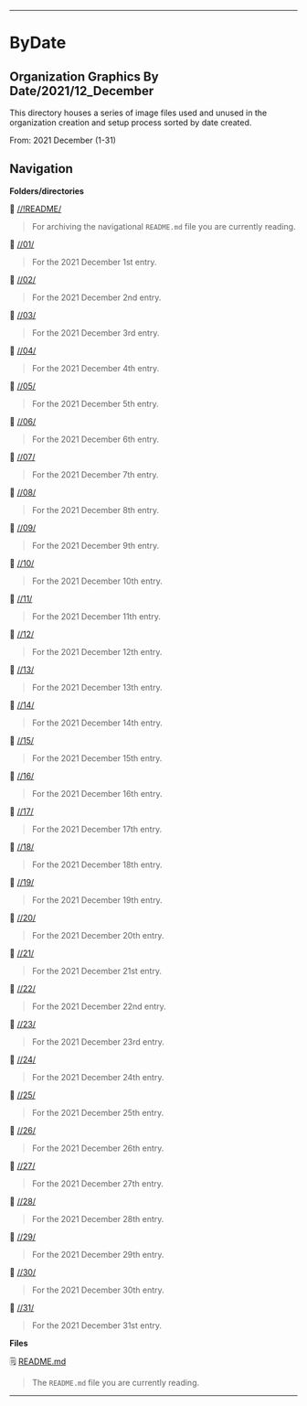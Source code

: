 
***

# ByDate

## Organization Graphics By Date/2021/12_December

This directory houses a series of image files used and unused in the organization creation and setup process sorted by date created.

From: 2021 December (1-31)

## Navigation

**Folders/directories**

📁 [//!README/](/OrganizationGraphics/!README/)

> For archiving the navigational `README.md` file you are currently reading.

📁 [//01/](/OrganizationGraphics/ByDate/2021/12_December/01/)

> For the 2021 December 1st entry.

📁 [//02/](/OrganizationGraphics/ByDate/2021/12_December/02/)

> For the 2021 December 2nd entry.

📁 [//03/](/OrganizationGraphics/ByDate/2021/12_December/03/)

> For the 2021 December 3rd entry.

📁 [//04/](/OrganizationGraphics/ByDate/2021/12_December/04/)

> For the 2021 December 4th entry.

📁 [//05/](/OrganizationGraphics/ByDate/2021/12_December/05/)

> For the 2021 December 5th entry.

📁 [//06/](/OrganizationGraphics/ByDate/2021/12_December/06/)

> For the 2021 December 6th entry.

📁 [//07/](/OrganizationGraphics/ByDate/2021/12_December/07/)

> For the 2021 December 7th entry.

📁 [//08/](/OrganizationGraphics/ByDate/2021/12_December/08/)

> For the 2021 December 8th entry.

📁 [//09/](/OrganizationGraphics/ByDate/2021/12_December/09/)

> For the 2021 December 9th entry.

📁 [//10/](/OrganizationGraphics/ByDate/2021/12_December/10/)

> For the 2021 December 10th entry.

📁 [//11/](/OrganizationGraphics/ByDate/2021/12_December/11/)

> For the 2021 December 11th entry.

📁 [//12/](/OrganizationGraphics/ByDate/2021/12_December/12/)

> For the 2021 December 12th entry.

📁 [//13/](/OrganizationGraphics/ByDate/2021/12_December/13/)

> For the 2021 December 13th entry.

📁 [//14/](/OrganizationGraphics/ByDate/2021/12_December/14/)

> For the 2021 December 14th entry.

📁 [//15/](/OrganizationGraphics/ByDate/2021/12_December/15/)

> For the 2021 December 15th entry.

📁 [//16/](/OrganizationGraphics/ByDate/2021/12_December/16/)

> For the 2021 December 16th entry.

📁 [//17/](/OrganizationGraphics/ByDate/2021/12_December/17/)

> For the 2021 December 17th entry.

📁 [//18/](/OrganizationGraphics/ByDate/2021/12_December/18/)

> For the 2021 December 18th entry.

📁 [//19/](/OrganizationGraphics/ByDate/2021/12_December/19/)

> For the 2021 December 19th entry.

📁 [//20/](/OrganizationGraphics/ByDate/2021/12_December/20/)

> For the 2021 December 20th entry.

📁 [//21/](/OrganizationGraphics/ByDate/2021/12_December/21/)

> For the 2021 December 21st entry.

📁 [//22/](/OrganizationGraphics/ByDate/2021/12_December/22/)

> For the 2021 December 22nd entry.

📁 [//23/](/OrganizationGraphics/ByDate/2021/12_December/23/)

> For the 2021 December 23rd entry.

📁 [//24/](/OrganizationGraphics/ByDate/2021/12_December/24/)

> For the 2021 December 24th entry.

📁 [//25/](/OrganizationGraphics/ByDate/2021/12_December/25/)

> For the 2021 December 25th entry.

📁 [//26/](/OrganizationGraphics/ByDate/2021/12_December/26/)

> For the 2021 December 26th entry.

📁 [//27/](/OrganizationGraphics/ByDate/2021/12_December/27/)

> For the 2021 December 27th entry.

📁 [//28/](/OrganizationGraphics/ByDate/2021/12_December/28/)

> For the 2021 December 28th entry.

📁 [//29/](/OrganizationGraphics/ByDate/2021/12_December/29/)

> For the 2021 December 29th entry.

📁 [//30/](/OrganizationGraphics/ByDate/2021/12_December/30/)

> For the 2021 December 30th entry.

📁 [//31/](/OrganizationGraphics/ByDate/2021/12_December/31/)

> For the 2021 December 31st entry.

**Files**

🗒️ [README.md](/OrganizationGraphics/ByDate/2021/12_December/README.md)

> The `README.md` file you are currently reading.

***
